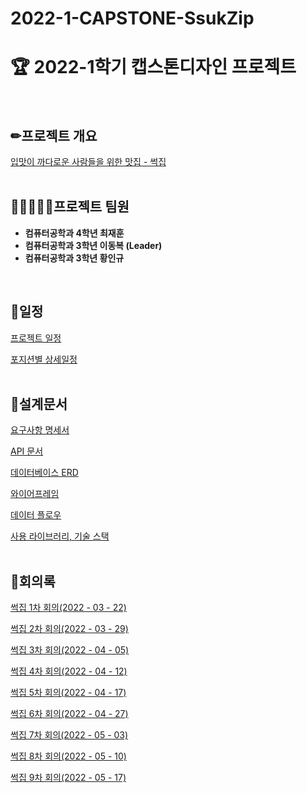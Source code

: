 # 2022-1-CAPSTONE-SsukZip
# 🏆 2022-1학기 캡스톤디자인 프로젝트
<br>

## ✏프로젝트 개요

[입맛이 까다로운 사람들을 위한 맛집 - 썩집](https://topaz-joke-66e.notion.site/0bc09ef214404394b3ffba812c2d22b4)  
<br>
## 👩🏼‍🤝‍👩🏻프로젝트 팀원


- **컴퓨터공학과 4학년 최재훈**  
- **컴퓨터공학과 3학년 이동복 (Leader)**
- **컴퓨터공학과 3학년 황인규**
<br>

## 📅일정


[프로젝트 일정](https://topaz-joke-66e.notion.site/32d0a4726f7c4c5ab2c5463326492c15)

[포지션별 상세일정](https://topaz-joke-66e.notion.site/16cc320cf1d341cab8c8486c740da3e1)
<br><br>

## 📃설계문서


[요구사항 명세서](https://topaz-joke-66e.notion.site/3262ab387ec84bdc88e77bf7a4d87fc2)

[API 문서](https://topaz-joke-66e.notion.site/API-727f125323e54b88910c0aae9c9426c1)

[데이터베이스 ERD](https://topaz-joke-66e.notion.site/ERD-72395b4c0c744a7e82d1831c3fb22cd8)

[와이어프레임](https://topaz-joke-66e.notion.site/b42854327b8d47ca8e9db0f3c8bad5cd)

[데이터 플로우](https://topaz-joke-66e.notion.site/92a0e2c03e64442881db5cf938ab8c2c)

[사용 라이브러리, 기술 스택](https://topaz-joke-66e.notion.site/450b91ba4eae4a84ba1f61b90f13ad61)
<br><br>

## 📖회의록


[썩집 1차 회의(2022 - 03 - 22)](https://topaz-joke-66e.notion.site/1-2022-03-22-ccb37b4a0a704fe6a27a4541411cde6a)

[썩집 2차 회의(2022 - 03 - 29)](https://topaz-joke-66e.notion.site/2-2022-03-29-26e127c48f0147daa2cb0b473f6e8342)

[썩집 3차 회의(2022 - 04 - 05)](https://topaz-joke-66e.notion.site/3-2022-04-05-c074945a8b774091ae0e9c28379215eb)

[썩집 4차 회의(2022 - 04 - 12)](https://topaz-joke-66e.notion.site/4-2022-04-12-9d145a134929471e85ed4b5bc4d070a9)

[썩집 5차 회의(2022 - 04 - 17)](https://topaz-joke-66e.notion.site/5-2022-04-17-d6c6d0f471c74462a47c41e27e182b8c)

[썩집 6차 회의(2022 - 04 - 27)](https://topaz-joke-66e.notion.site/6-2022-04-27-665549dd3f864bc0922baa1d1406f6ed)

[썩집 7차 회의(2022 - 05 - 03)](https://topaz-joke-66e.notion.site/7-2022-05-03-b8e1d7d3ca864fb69397a0baf45ad1f9)

[썩집 8차 회의(2022 - 05 - 10)](https://topaz-joke-66e.notion.site/8-2022-05-10-0f3b9267e0734c20ba8579082bf3429e)

[썩집 9차 회의(2022 - 05 - 17)](https://topaz-joke-66e.notion.site/9-2022-05-17-aa80f2ccf3f943a48f68687529237e45)




